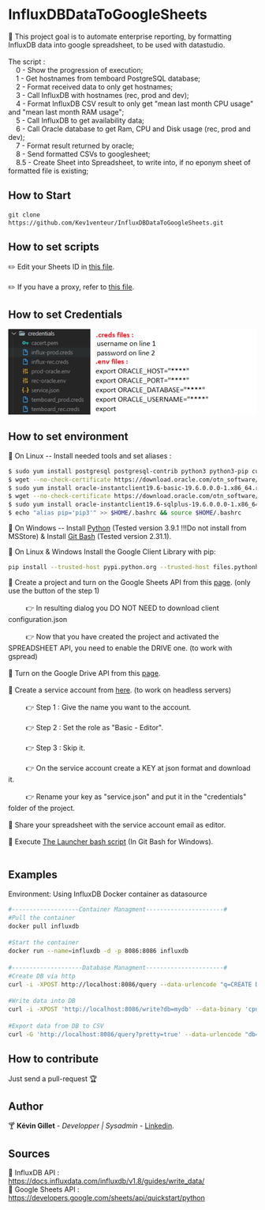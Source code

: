 # InfluxDBDataToGoogleSheets
:key: This project goal is to automate enterprise reporting, by formatting InfluxDB data into google spreadsheet, to be used with datastudio. </br></br>
The script : </br>
  &nbsp;&nbsp;&nbsp;&nbsp;0 - Show the progression of execution; </br>
  &nbsp;&nbsp;&nbsp;&nbsp;1 - Get hostnames from temboard PostgreSQL database; </br>
  &nbsp;&nbsp;&nbsp;&nbsp;2 - Format received data to only get hostnames; </br>
  &nbsp;&nbsp;&nbsp;&nbsp;3 - Call InfluxDB with hostnames (rec, prod and dev); </br>
  &nbsp;&nbsp;&nbsp;&nbsp;4 - Format InfluxDB CSV result to only get "mean last month CPU usage" and "mean last month RAM usage"; </br>
  &nbsp;&nbsp;&nbsp;&nbsp;5 - Call InfluxDB to get availability data; </br>
  &nbsp;&nbsp;&nbsp;&nbsp;6 - Call Oracle database to get Ram, CPU and Disk usage (rec, prod and dev); </br>
  &nbsp;&nbsp;&nbsp;&nbsp;7 - Format result returned by oracle; </br>
  &nbsp;&nbsp;&nbsp;&nbsp;8 - Send formatted CSVs to googlesheet; </br>
  &nbsp;&nbsp;&nbsp;&nbsp;8.5 - Create Sheet into Spreadsheet, to write into, if no eponym sheet of formatted file is existing; </br>

## How to Start
```
git clone https://github.com/Kev1venteur/InfluxDBDataToGoogleSheets.git
```

## How to set scripts
:pencil2: Edit your Sheets ID in [this file](send-csv_google-sheets.py#L9). </br></br>
:pencil2: If you have a proxy, refer to [this file](launcher.sh#L7). </br>

## How to set Credentials
![alt text](credentials/Credentials-Help.png)

## How to set environment
:pushpin: On Linux -- Install needed tools and set aliases :
``` sh
$ sudo yum install postgresql postgresql-contrib python3 python3-pip curl gettext wget
$ wget --no-check-certificate https://download.oracle.com/otn_software/linux/instantclient/19600/oracle-instantclient19.6-basic-19.6.0.0.0-1.x86_64.rpm
$ sudo yum install oracle-instantclient19.6-basic-19.6.0.0.0-1.x86_64.rpm
$ wget --no-check-certificate https://download.oracle.com/otn_software/linux/instantclient/19600/oracle-instantclient19.6-sqlplus-19.6.0.0.0-1.x86_64.rpm
$ sudo yum install oracle-instantclient19.6-sqlplus-19.6.0.0.0-1.x86_64.rpm
$ echo "alias pip='pip3'" >> $HOME/.bashrc && source $HOME/.bashrc
```

:pushpin: On Windows -- Install [Python](https://www.python.org/downloads/) (Tested version 3.9.1 !!!Do not install from MSStore) & Install [Git Bash](https://gitforwindows.org/) (Tested version 2.31.1).

:pushpin: On Linux & Windows Install the Google Client Library with pip:
``` sh
pip install --trusted-host pypi.python.org --trusted-host files.pythonhosted.org --trusted-host pypi.org --upgrade requests-toolbelt google-api-python-client google-auth-httplib2 google-auth-oauthlib gspread certifi urllib3 pandas openpyxl
```

:pushpin: Create a project and turn on the Google Sheets API from this [page](https://developers.google.com/sheets/api/quickstart/python). (only use the button of the step 1) </br></br>
    &nbsp;&nbsp;&nbsp;&nbsp;&nbsp;&nbsp;&nbsp;&nbsp; :point_right: In resulting dialog you DO NOT NEED to download client configuration.json</br></br>
    &nbsp;&nbsp;&nbsp;&nbsp;&nbsp;&nbsp;&nbsp;&nbsp; :point_right: Now that you have created the project and activated the SPREADSHEET API, you need to enable the DRIVE one. (to work with gspread)</br></br>
:pushpin: Turn on the Google Drive API from this [page](https://console.developers.google.com/apis/library/drive.googleapis.com?q=drive). </br></br>
:pushpin: Create a service account from [here](https://console.developers.google.com/iam-admin/serviceaccounts). (to work on headless servers)</br></br>
    &nbsp;&nbsp;&nbsp;&nbsp;&nbsp;&nbsp;&nbsp;&nbsp; :point_right: Step 1 : Give the name you want to the account.</br></br>
    &nbsp;&nbsp;&nbsp;&nbsp;&nbsp;&nbsp;&nbsp;&nbsp; :point_right: Step 2 : Set the role as "Basic - Editor".</br></br>
    &nbsp;&nbsp;&nbsp;&nbsp;&nbsp;&nbsp;&nbsp;&nbsp; :point_right: Step 3 : Skip it.</br></br>
    &nbsp;&nbsp;&nbsp;&nbsp;&nbsp;&nbsp;&nbsp;&nbsp; :point_right: On the service account create a KEY at json format and download it.</br></br>
    &nbsp;&nbsp;&nbsp;&nbsp;&nbsp;&nbsp;&nbsp;&nbsp; :point_right: Rename your key as "service.json" and put it in the "credentials" folder of the project.</br></br>
:pushpin: Share your spreadsheet with the service account email as editor.</br></br>
:pushpin: Execute [The Launcher bash script](launcher.sh) (In Git Bash for Windows).</br></br>

## Examples
Environment: Using InfluxDB Docker container as datasource

``` sh
#-------------------Container Managment----------------------#
#Pull the container
docker pull influxdb

#Start the container
docker run --name=influxdb -d -p 8086:8086 influxdb

#--------------------Database Managment----------------------#
#Create DB via http
curl -i -XPOST http://localhost:8086/query --data-urlencode "q=CREATE DATABASE mydb"

#Write data into DB
curl -i -XPOST 'http://localhost:8086/write?db=mydb' --data-binary 'cpu_load_short,host=server01,region=us-west value=0.64 1434055562000000000'

#Export data from DB to CSV
curl -G 'http://localhost:8086/query?pretty=true' --data-urlencode "db=mydb" --data-urlencode "q=SELECT \"value\" FROM \"cpu_load_short\" WHERE \"region\"='us-west'" -H "Accept: application/csv" > raw-csv-data.csv
```

## How to contribute
Just send a pull-request :trophy:

## Author
:cocktail: <b>Kévin Gillet</b> - <i>Developper | Sysadmin</i> - <a href="https://www.linkedin.com/in/k%C3%A9vin-gillet-50b25b175/">Linkedin</a>.

## Sources
:gem: InfluxDB API : https://docs.influxdata.com/influxdb/v1.8/guides/write_data/ </br>
:gem: Google Sheets API : https://developers.google.com/sheets/api/quickstart/python </br>
